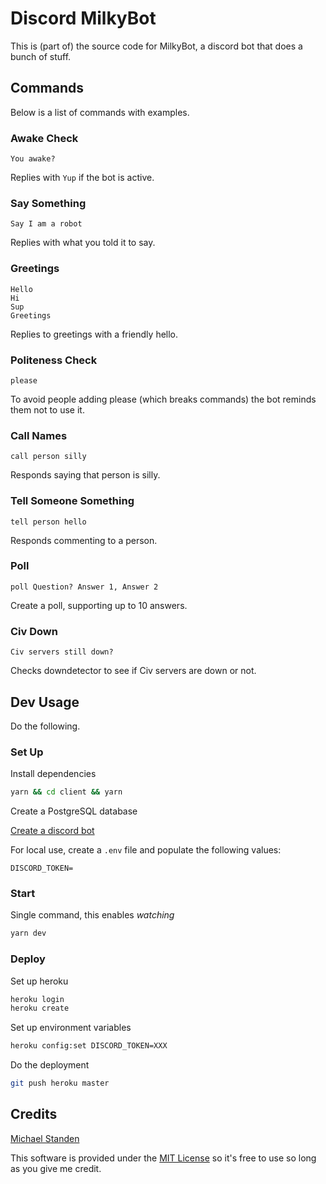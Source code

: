 # Discord MilkyBot

This is (part of) the source code for MilkyBot, a discord bot that does a bunch of stuff.

## Commands

Below is a list of commands with examples.

### Awake Check

```
You awake?
```

Replies with `Yup` if the bot is active.

### Say Something

```
Say I am a robot
```

Replies with what you told it to say.

### Greetings

```
Hello
Hi
Sup
Greetings
```

Replies to greetings with a friendly hello.

### Politeness Check

```
please
```

To avoid people adding please (which breaks commands) the bot reminds them not to use it.

### Call Names

```
call person silly
```

Responds saying that person is silly.

### Tell Someone Something

```
tell person hello
```

Responds commenting to a person.

### Poll

```
poll Question? Answer 1, Answer 2
```

Create a poll, supporting up to 10 answers.

### Civ Down

```
Civ servers still down?
```

Checks downdetector to see if Civ servers are down or not.

## Dev Usage

Do the following.

### Set Up

Install dependencies

```sh
yarn && cd client && yarn
```

Create a PostgreSQL database

[Create a discord bot](https://discordjs.guide/preparations/setting-up-a-bot-application.html#creating-your-bot)

For local use, create a `.env` file and populate the following values:

```
DISCORD_TOKEN=
```

### Start

Single command, this enables *watching*

```sh
yarn dev
```

### Deploy

Set up heroku

```sh
heroku login
heroku create
```

Set up environment variables

```sh
heroku config:set DISCORD_TOKEN=XXX
```

Do the deployment

```sh
git push heroku master
```

## Credits

[Michael Standen](https://michael.standen.link)

This software is provided under the [MIT License](https://tldrlegal.com/license/mit-license) so it's free to use so long as you give me credit.
